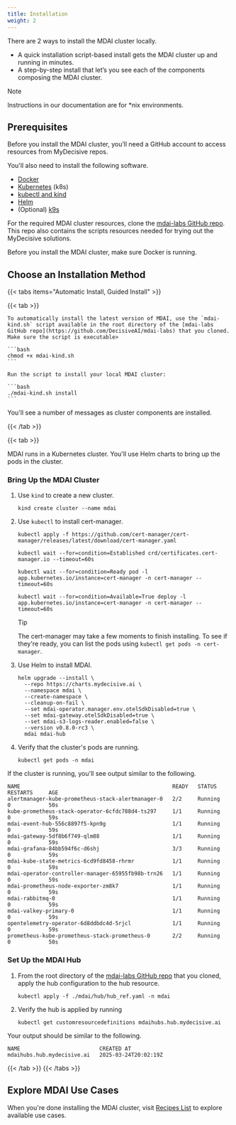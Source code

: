 ```yaml
---
title: Installation
weight: 2
---
```


There are 2 ways to install the MDAI cluster locally.

- A quick installation script-based install gets the MDAI cluster up and running in minutes.
- A step-by-step install that let’s you see each of the components composing the MDAI cluster.

> [!NOTE]
> Instructions in our documentation are for *nix environments.

## Prerequisites

Before you install the MDAI cluster, you’ll need a GitHub account to access resources from MyDecisive repos.

You'll also need to install the following software.

- [Docker](https://www.docker.com/products/docker-desktop/)
- [Kubernetes](https://kubernetes.io/releases/download/) (k8s)
- [kubectl and kind](https://kubernetes.io/docs/tasks/tools/)
- [Helm](https://helm.sh/docs/intro/install/)
- (Optional) [k9s](https://k9scli.io/topics/install/)

For the required MDAI cluster resources, clone the [mdai-labs GitHub repo](https://github.com/DecisiveAI/mdai-labs). This repo also contains the scripts resources needed for trying out the MyDecisive solutions.

Before you install the MDAI cluster, make sure Docker is running.

## Choose an Installation Method

{{< tabs items="Automatic Install, Guided Install" >}}

<!-- Tab A -->
  {{< tab >}}


    To automatically install the latest version of MDAI, use the `mdai-kind.sh` script available in the root directory of the [mdai-labs GitHub repo](https://github.com/DecisiveAI/mdai-labs) that you cloned. Make sure the script is executable>

    ```bash
    chmod +x mdai-kind.sh
    ```

    Run the script to install your local MDAI cluster:

    ```bash
    ./mdai-kind.sh install
    ```

You'll see a number of messages as cluster components are installed.

  {{< /tab >}}

<!-- Tab B -->
  {{< tab >}}


MDAI runs in a Kubernetes cluster. You'll use Helm charts to bring up the pods in the cluster.


### Bring Up the MDAI Cluster

1. Use `kind` to create a new cluster.
    ```
    kind create cluster --name mdai
    ```

2. Use `kubectl` to install cert-manager.
    ```
    kubectl apply -f https://github.com/cert-manager/cert-manager/releases/latest/download/cert-manager.yaml
    ```
    ```
    kubectl wait --for=condition=Established crd/certificates.cert-manager.io --timeout=60s
    ```
    ```
    kubectl wait --for=condition=Ready pod -l app.kubernetes.io/instance=cert-manager -n cert-manager --timeout=60s
    ```
    ```
    kubectl wait --for=condition=Available=True deploy -l app.kubernetes.io/instance=cert-manager -n cert-manager --timeout=60s
    ```

   > [!TIP]
   > The cert-manager may take a few moments to finish installing. To see if they're ready, you can list the pods using `kubectl get pods -n cert-manager`.

3. Use Helm to install MDAI.
    ```
    helm upgrade --install \
      --repo https://charts.mydecisive.ai \
      --namespace mdai \
      --create-namespace \
      --cleanup-on-fail \
      --set mdai-operator.manager.env.otelSdkDisabled=true \
      --set mdai-gateway.otelSdkDisabled=true \
      --set mdai-s3-logs-reader.enabled=false \
      --version v0.8.0-rc3 \
      mdai mdai-hub
    ```

4. Verify that the cluster's pods are running.
    ```
    kubectl get pods -n mdai
    ```

If the cluster is running, you'll see output similar to the following.

```
NAME                                                READY   STATUS    RESTARTS     AGE
alertmanager-kube-prometheus-stack-alertmanager-0   2/2     Running   0            50s
kube-prometheus-stack-operator-6cfdc788d4-ts297     1/1     Running   0            59s
mdai-event-hub-556c8897f5-kpn9g                     1/1     Running   0            59s
mdai-gateway-5df8b6f749-qlm88                       1/1     Running   0            59s
mdai-grafana-84bb594f6c-d6shj                       3/3     Running   0            59s
mdai-kube-state-metrics-6cd9fd8458-rhrmr            1/1     Running   0            59s
mdai-operator-controller-manager-65955fb98b-trn26   1/1     Running   0            59s
mdai-prometheus-node-exporter-zm8k7                 1/1     Running   0            59s
mdai-rabbitmq-0                                     1/1     Running   0            59s
mdai-valkey-primary-0                               1/1     Running   0            59s
opentelemetry-operator-6d8ddbdc4d-5rjcl             1/1     Running   0            59s
prometheus-kube-prometheus-stack-prometheus-0       2/2     Running   0            50s
```

### Set Up the MDAI Hub

1. From the root directory of the [mdai-labs GitHub repo](https://github.com/DecisiveAI/mdai-labs) that you cloned, apply the hub configuration to the hub resource.
   ```
   kubectl apply -f ./mdai/hub/hub_ref.yaml -n mdai
   ```

2. Verify the hub is applied by running

   ```
   kubectl get customresourcedefinitions mdaihubs.hub.mydecisive.ai
   ```

Your output should be similar to the following.
```
NAME                         CREATED AT
mdaihubs.hub.mydecisive.ai   2025-03-24T20:02:19Z
```

  {{< /tab >}}
{{< /tabs >}}

## Explore MDAI Use Cases

When you're done installing the MDAI cluster, visit [Recipes List](../recipes) to explore available use cases.
